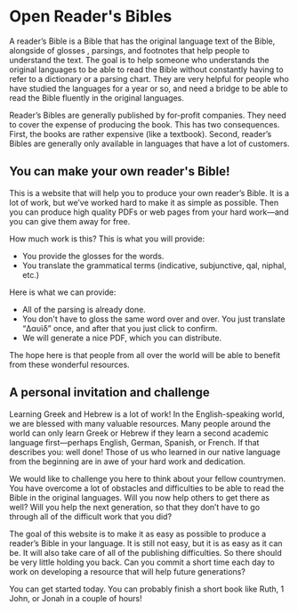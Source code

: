 # Open Reader's Bibles

A reader’s Bible is a Bible that has the original language text of the Bible, alongside of glosses , parsings, and footnotes that help people to understand the text. The goal is to help someone who understands the original languages to be able to read the Bible without constantly having to refer to a dictionary or a parsing chart. They are very helpful for people who have studied the languages for a year or so, and need a bridge to be able to read the Bible fluently in the original languages.

Reader’s Bibles are generally published by for-profit companies. They need to cover the expense of producing the book. This has two consequences. First, the books are rather expensive (like a textbook). Second, reader’s Bibles are generally only available in languages that have a lot of customers.

## You can make your own reader's Bible!
This is a website that will help you to produce your own reader’s Bible. It is a lot of work, but we’ve worked hard to make it as simple as possible. Then you can produce high quality PDFs or web pages from your hard work—and you can give them away for free.

How much work is this? This is what you will provide:

* You provide the glosses for the words.
* You translate the grammatical terms (indicative, subjunctive, qal, niphal, etc.)

Here is what we can provide:

* All of the parsing is already done.
* You don't have to gloss the same word over and over. You just translate “Δαυὶδ” once, and after that you just click to confirm.
* We will generate a nice PDF, which you can distribute.

The hope here is that people from all over the world will be able to benefit from these wonderful resources.

## A personal invitation and challenge
Learning Greek and Hebrew is a lot of work! In the English-speaking world, we are blessed with many valuable resources. Many people around the world can only learn Greek or Hebrew if they learn a second academic language first—perhaps English, German, Spanish, or French. If that describes you: well done! Those of us who learned in our native language from the beginning are in awe of your hard work and dedication. 

We would like to challenge you here to think about your fellow countrymen. You have overcome a lot of obstacles and difficulties to be able to read the Bible in the original languages. Will you now help others to get there as well? Will you help the next generation, so that they don’t have to go through all of the difficult work that you did?

The goal of this website is to make it as easy as possible to produce a reader’s Bible in your language. It is still not easy, but it is as easy as it can be. It will also take care of all of the publishing difficulties. So there should be very little holding you back. Can you commit a short time each day to work on developing a resource that will help future generations?

You can get started today. You can probably finish a short book like Ruth, 1 John, or Jonah in a couple of hours!